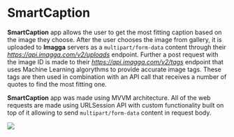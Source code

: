 # SmartCaption

**SmartCaption** app allows the user to get the most fitting caption based on the image they choose. After the user chooses the image from gallery, it is uploaded to **Imagga** servers as a `multipart/form-data` content through their _https://api.imagga.com/v2/uploads_ endpoint. Further a post request with the image ID is made to their _https://api.imagga.com/v2/tags_ endpoint that uses Machine Learning algorythms to provide accurate image tags. These tags are then used in combination with an API call that receives a number of quotes to find the most fitting one.

**SmartCaption** app was made using MVVM architecture. All of the web requests are made using URLSession API with custom functionality built on top of it allowing to send `multipart/form-data` content in request body.

![](https://i.imgur.com/xHxk9ZT.gifv)
